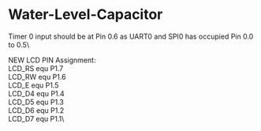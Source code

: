 # Water-Level-Capacitor

Timer 0 input should be at Pin 0.6 as UART0 and SPI0 has occupied Pin 0.0 to 0.5\

NEW LCD PIN Assignment:\
  LCD_RS equ P1.7\
  LCD_RW equ P1.6\
  LCD_E  equ P1.5\
  LCD_D4 equ P1.4\
  LCD_D5 equ P1.3\
  LCD_D6 equ P1.2\
  LCD_D7 equ P1.1\
